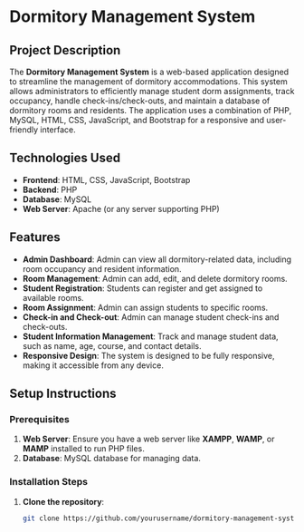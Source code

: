 # Dormitory Management System

## Project Description

The **Dormitory Management System** is a web-based application designed to streamline the management of dormitory accommodations. This system allows administrators to efficiently manage student dorm assignments, track occupancy, handle check-ins/check-outs, and maintain a database of dormitory rooms and residents. The application uses a combination of PHP, MySQL, HTML, CSS, JavaScript, and Bootstrap for a responsive and user-friendly interface.

## Technologies Used
- **Frontend**: HTML, CSS, JavaScript, Bootstrap
- **Backend**: PHP
- **Database**: MySQL
- **Web Server**: Apache (or any server supporting PHP)
  
## Features

- **Admin Dashboard**: Admin can view all dormitory-related data, including room occupancy and resident information.
- **Room Management**: Admin can add, edit, and delete dormitory rooms.
- **Student Registration**: Students can register and get assigned to available rooms.
- **Room Assignment**: Admin can assign students to specific rooms.
- **Check-in and Check-out**: Admin can manage student check-ins and check-outs.
- **Student Information Management**: Track and manage student data, such as name, age, course, and contact details.
- **Responsive Design**: The system is designed to be fully responsive, making it accessible from any device.

## Setup Instructions

### Prerequisites
1. **Web Server**: Ensure you have a web server like **XAMPP**, **WAMP**, or **MAMP** installed to run PHP files.
2. **Database**: MySQL database for managing data.

### Installation Steps
1. **Clone the repository**:

   ```bash
   git clone https://github.com/yourusername/dormitory-management-system.git
